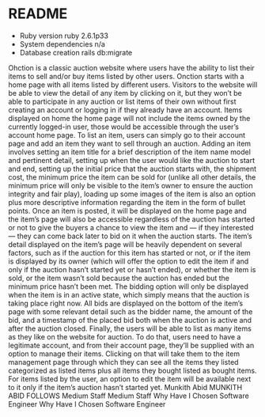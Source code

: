 # README



* Ruby version
 ruby 2.6.1p33
* System dependencies
  n/a
* Database creation
  rails db:migrate


Ohction is a classic auction website where users have the ability to list their items to sell and/or buy items listed by other users.
Onction starts with a home page with all items listed by different users. Visitors to the website will be able to view the detail of any item by clicking on it, but they won’t be able to participate in any auction or list items of their own without first creating an account or logging in if they already have an account. Items displayed on home the home page will not include the items owned by the currently logged-in user, those would be accessible through the user’s account home page.
To list an item, users can simply go to their account page and add an item they want to sell through an auction. Adding an item involves setting an item title for a brief description of the item name model and pertinent detail, setting up when the user would like the auction to start and end, setting up the initial price that the auction starts with, the shipment cost, the minimum price the item can be sold for (unlike all other details, the minimum price will only be visible to the item’s owner to ensure the auction integrity and fair play), loading up some images of the item is also an option plus more descriptive information regarding the item in the form of bullet points.
Once an item is posted, it will be displayed on the home page and the item’s page will also be accessible regardless of the auction has started or not to give the buyers a chance to view the item and — if they interested — they can come back later to bid on it when the auction starts. The item’s detail displayed on the item’s page will be heavily dependent on several factors, such as if the auction for this item has started or not, or if the item is displayed by its owner (which will offer the option to edit the item if and only if the auction hasn’t started yet or hasn’t ended), or whether the item is sold, or the item wasn’t sold because the auction has ended but the minimum price hasn’t been met. The bidding option will only be displayed when the item is in an active state, which simply means that the auction is taking place right now. All bids are displayed on the bottom of the item’s page with some relevant detail such as the bidder name, the amount of the bid, and a timestamp of the placed bid both when the auction is active and after the auction closed.
Finally, the users will be able to list as many items as they like on the website for auction. To do that, users need to have a legitimate account, and from their account page, they’ll be supplied with an option to manage their items. Clicking on that will take them to the item management page through which they can see all the items they listed categorized as listed items plus all items they bought listed as bought items. For items listed by the user, an option to edit the item will be available next to it only if the item’s auction hasn’t started yet.
Munkith Abid
MUNKITH ABID FOLLOWS
Medium Staff
Medium Staff
Why Have I Chosen Software Engineer
Why Have I Chosen Software Engineer



